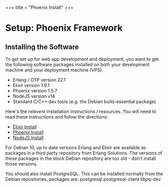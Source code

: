 +++
title = "Phoenix Install"
+++


# Setup: Phoenix Framework

## Installing the Software

To get set up for web app development and deployment, you want to get the
following software packages installed on both your development machine and your
deployment machine (VPS).

 - Erlang / OTP version 22.1
 - Elixir version 1.9.1
 - Phoenix version 1.5.7
 - NodeJS version v14
 - Standard C/C++ dev tools (e.g. the Debian build-essential package)

Here's the relevent installation instructions / resources. You will need to read
these instructions and follow the directions:

 - [Elixir Install](https://elixir-lang.org/install.html)
 - [Phoenix Install](https://hexdocs.pm/phoenix/installation.html)
 - [NodeJS Install](https://github.com/nvm-sh/nvm/blob/master/README.md)

For Debian 10, up to date versions Erlang and Elixir are available as packages
in a third party repository from Erlang Solutions. The versions of these
packages in the stock Debian repository are too old - don't install those
versions.

You should also install PostgreSQL. This can be installed normally from the
Debian repositories, packages are: postgresql postgresql-client libpq-dev

